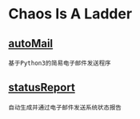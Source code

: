 # Chaos Is A Ladder


## [autoMail](https://github.com/Icemus/chaos/tree/master/autoMail)
    
    基于Python3的简易电子邮件发送程序

## [statusReport](https://github.com/Icemus/chaos/tree/master/statusReport)
    
    自动生成并通过电子邮件发送系统状态报告
